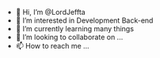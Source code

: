 - 👋 Hi, I’m @LordJeffta
- 👀 I’m interested in Development Back-end
- 🌱 I’m currently learning many things 
- 💞️ I’m looking to collaborate on ...
- 📫 How to reach me ...

